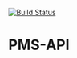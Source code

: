 [![Build Status](https://travis-ci.com/ipheghe/PMS-API.svg?branch=develop)](https://travis-ci.com/ipheghe/PMS-API)
# PMS-API
